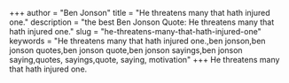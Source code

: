 +++
author = "Ben Jonson"
title = "He threatens many that hath injured one."
description = "the best Ben Jonson Quote: He threatens many that hath injured one."
slug = "he-threatens-many-that-hath-injured-one"
keywords = "He threatens many that hath injured one.,ben jonson,ben jonson quotes,ben jonson quote,ben jonson sayings,ben jonson saying,quotes, sayings,quote, saying, motivation"
+++
He threatens many that hath injured one.

